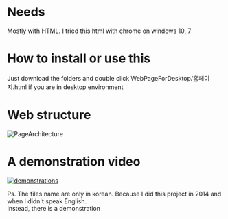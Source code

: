 # Needs
Mostly with HTML. I tried this html with chrome on windows 10, 7

# How to install or use this
Just download the folders and double click WebPageForDesktop/홈페이지.html if you are in desktop environment


# Web structure
![PageArchitecture](https://user-images.githubusercontent.com/37391569/72203464-9fcbb680-3474-11ea-9125-7b418cbc5bf1.png)


# A demonstration video<br>
[![demonstrations](https://img.youtube.com/vi/jSYao6pXsvM/0.jpg)](https://www.youtube.com/watch?v=jSYao6pXsvM)


Ps. The files name are only in korean. Because I did this project in 2014 and when I didn't speak English.<br>
Instead, there is a demonstration<br>
